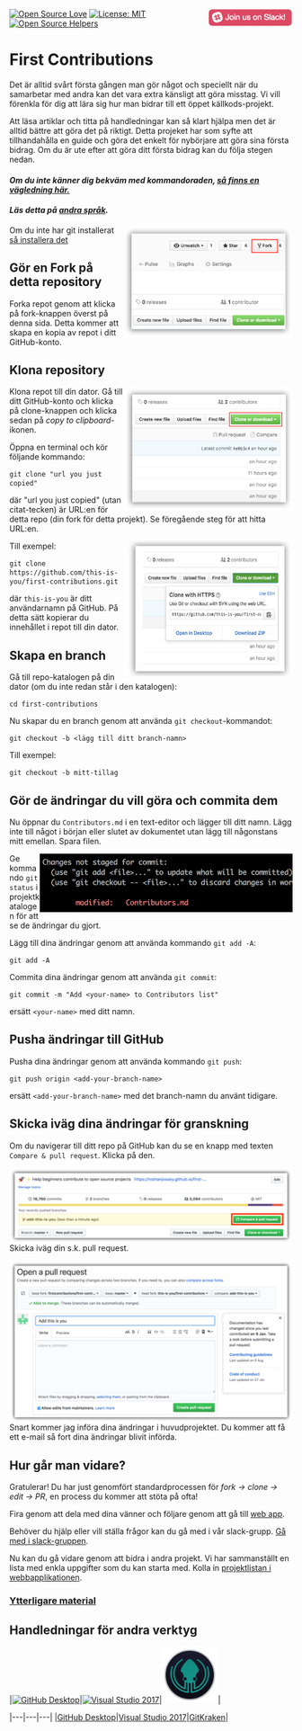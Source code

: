 [![Open Source Love](https://badges.frapsoft.com/os/v1/open-source.svg?v=103)](https://github.com/ellerbrock/open-source-badges/)
[<img align="right" width="150" src="../assets/join-slack-team.png">](https://join.slack.com/t/firstcontributors/shared_invite/enQtNjkxNzQwNzA2MTMwLTVhMWJjNjg2ODRlNWZhNjIzYjgwNDIyZWYwZjhjYTQ4OTBjMWM0MmFhZDUxNzBiYzczMGNiYzcxNjkzZDZlMDM)
[![License: MIT](https://img.shields.io/badge/License-MIT-green.svg)](https://opensource.org/licenses/MIT)
[![Open Source Helpers](https://www.codetriage.com/roshanjossey/first-contributions/badges/users.svg)](https://www.codetriage.com/roshanjossey/first-contributions)


# First Contributions

Det är alltid svårt första gången man gör något och speciellt när du samarbetar med andra kan det vara extra känsligt att göra misstag. Vi vill förenkla för dig att lära sig hur man bidrar till ett öppet källkods-projekt.

Att läsa artiklar och titta på handledningar kan så klart hjälpa men det är alltid bättre att göra det på riktigt. Detta projeket har som syfte att tillhandahålla en guide och göra det enkelt för nybörjare att göra sina första bidrag. Om du är ute efter att göra ditt första bidrag kan du följa stegen nedan.


#### *Om du inte känner dig bekväm med kommandoraden, [så finns en vägledning här.]( #tutorials-using-other-tools )*

#### *Läs detta på [andra språk](../Translations.md).*

<img align="right" width="300" src="../assets/fork.png" alt="fork this repository" />

Om du inte har git installerat [så installera det]( https://help.github.com/articles/set-up-git/ )

## Gör en Fork på detta repository

Forka repot genom att klicka på fork-knappen överst på denna sida.
Detta kommer att skapa en kopia av repot i ditt GitHub-konto.

## Klona repository

<img align="right" width="300" src="../assets/clone.png" alt="clone this repository" />

Klona repot till din dator. Gå till ditt GitHub-konto och klicka på clone-knappen och klicka sedan på *copy to clipboard*-ikonen.

Öppna en terminal och kör följande kommando:

```
git clone "url you just copied"
```
där "url you just copied" (utan citat-tecken) är URL:en för detta repo (din fork för detta projekt). Se föregående steg för att hitta URL:en.

<img align="right" width="300" src="../assets/copy-to-clipboard.png" alt="copy URL to clipboard" />

Till exempel:
```
git clone https://github.com/this-is-you/first-contributions.git
```
där `this-is-you` är ditt användarnamn på GitHub. På detta sätt kopierar du innehållet i repot till din dator.

## Skapa en branch

Gå till repo-katalogen på din dator (om du inte redan står i den katalogen):

```
cd first-contributions
```

Nu skapar du en branch genom att använda `git checkout`-kommandot:
```
git checkout -b <lägg till ditt branch-namn>
```

Till exempel:
```
git checkout -b mitt-tillag
```

## Gör de ändringar du vill göra och commita dem

Nu öppnar du `Contributors.md` i en text-editor och lägger till ditt namn. Lägg inte till något i början eller slutet av dokumentet utan lägg till någonstans mitt emellan. Spara filen.

<img align="right" width="450" src="../assets/git-status.png" alt="git status" />

Ge kommando `git status` i projektkatalogen för att se de ändringar du gjort.


Lägg till dina ändringar genom att använda kommando `git add -A`:

```
git add -A
```

Commita dina ändringar genom att använda `git commit`:
```
git commit -m "Add <your-name> to Contributors list"
```
ersätt `<your-name>` med ditt namn.

## Pusha ändringar till GitHub

Pusha dina ändringar genom att använda kommando `git push`:
```
git push origin <add-your-branch-name>
```
ersätt `<add-your-branch-name>` med det branch-namn du använt tidigare.

## Skicka iväg dina ändringar för granskning

Om du navigerar till ditt repo på GitHub kan du se en knapp med texten `Compare & pull request`. Klicka på den.

<img style="float: right;" src="../assets/compare-and-pull.png" alt="create a pull request" />

Skicka iväg din s.k. pull request.

<img style="float: right;" src="../assets/submit-pull-request.png" alt="submit pull request" />

Snart kommer jag införa dina ändringar i huvudprojektet. Du kommer att få ett e-mail så fort dina ändringar blivit införda.

## Hur går man vidare?

Gratulerar! Du har just genomfört standardprocessen för _fork -> clone -> edit -> PR_, en process du kommer att stöta på ofta!

Fira genom att dela med dina vänner och följare genom att gå till [web app](https://roshanjossey.github.io/first-contributions/#social-share).

Behöver du hjälp eller vill ställa frågor kan du gå med i vår slack-grupp. [Gå med i slack-gruppen](https://join.slack.com/t/firstcontributors/shared_invite/enQtMzE1MTYwNzI3ODQ0LTZiMDA2OGI2NTYyNjM1MTFiNTc4YTRhZTg4OWZjMzA0ZWZmY2UxYzVkMzI1ZmVmOWI4ODdkZWQwNTM2NDVmNjY).

Nu kan du gå vidare genom att bidra i andra projekt. Vi har sammanställt en lista med enkla uppgifter som du kan starta med. Kolla in [projektlistan i webbapplikationen](https://roshanjossey.github.io/first-contributions/#project-list).

### [Ytterligare material](additional-material/git_workflow_scenarios/additional-material.md)


## Handledningar för andra verktyg

|<a href="github-desktop-tutorial.md"><img alt="GitHub Desktop" src="https://desktop.github.com/images/desktop-icon.svg" width="100"></a>|<a href="github-windows-vs2017-tutorial.md"><img alt="Visual Studio 2017" src="https://upload.wikimedia.org/wikipedia/commons/c/cd/Visual_Studio_2017_Logo.svg" width="100"></a>|<a href="gitkraken-tutorial.md"><img alt="GitKraken" src="../assets/gk-icon.png" width="100"></a>|

|---|---|---|
|[GitHub Desktop](github-desktop-tutorial.md)|[Visual Studio 2017](github-windows-vs2017-tutorial.md)|[GitKraken](gitkraken-tutorial.md)|

